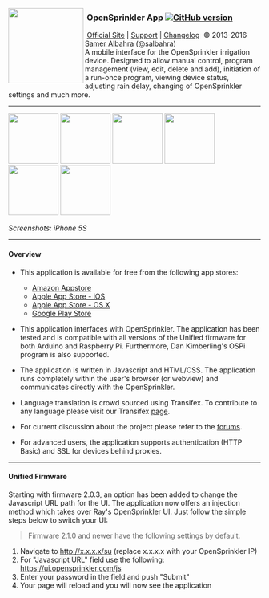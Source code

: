 <img align="left" height="150" src="http://albahra.com/opensprinkler/icon-new.png"><h3>&nbsp;OpenSprinkler App [![GitHub version](https://img.shields.io/github/package-json/v/opensprinkler/opensprinkler-app.svg)](http://github.com/OpenSprinkler/OpenSprinkler-App)</h3>
&nbsp;[Official Site][official] | [Support][help] | [Changelog][changelog]
&nbsp;&copy; 2013-2016 [Samer Albahra][salbahra] ([@salbahra](https://twitter.com/salbahra))
<br>
A mobile interface for the OpenSprinkler irrigation device. Designed to allow manual control, program management (view, edit, delete and add), initiation of a run-once program, viewing device status, adjusting rain delay, changing of OpenSprinkler settings and much more.

---

[official]: https://opensprinkler.com
[help]: http://support.opensprinkler.com
[changelog]: https://github.com/OpenSprinkler/OpenSprinkler-App/releases
[salbahra]: http://albahra.com

<a href="https://albahra.com/opensprinkler/img/home.png"><img src="https://albahra.com/opensprinkler/img/home.png" width="100"/></a>
<a href="https://albahra.com/opensprinkler/img/preview.png"><img src="https://albahra.com/opensprinkler/img/preview.png" width="100"/></a>
<a href="https://albahra.com/opensprinkler/img/logs_timeline.png"><img src="https://albahra.com/opensprinkler/img/logs_timeline.png" width="100"/></a>
<a href="https://albahra.com/opensprinkler/img/program.png"><img src="https://albahra.com/opensprinkler/img/program.png" width="100"/></a>
<a href="https://albahra.com/opensprinkler/img/raindelay.png"><img src="https://albahra.com/opensprinkler/img/raindelay.png" width="100"/></a>
<a href="https://albahra.com/opensprinkler/img/runonce.png"><img src="https://albahra.com/opensprinkler/img/runonce.png" width="100"/></a>

<i>Screenshots: iPhone 5S</i>

---

#### Overview

+ This application is available for free from the following app stores:
  + [Amazon Appstore](http://www.amazon.com/dp/B00JYFL8LW)
  + [Apple App Store - iOS](https://itunes.apple.com/us/app/sprinklers/id830988967?ls=1&mt=8)
  + [Apple App Store - OS X](https://itunes.apple.com/us/app/sprinklers/id903464532?ls=1&mt=12)
  + [Google Play Store](https://play.google.com/store/apps/details?id=com.albahra.sprinklers)

+ This application interfaces with OpenSprinkler. The application has been tested and is compatible with all versions of the Unified firmware for both Arduino and Raspberry Pi. Furthermore, Dan Kimberling's OSPi program is also supported.

+ The application is written in Javascript and HTML/CSS. The application runs completely within the user's browser (or webview) and communicates directly with the OpenSprinkler.

+ Language translation is crowd sourced using Transifex. To contribute to any language please visit our Transifex [page](https://www.transifex.com/albahra/opensprinkler).

+ For current discussion about the project please refer to the [forums](https://opensprinkler.com/forums/forum/opensprinkler-mobile-app/).

+ For advanced users, the application supports authentication (HTTP Basic) and SSL for devices behind proxies.

---

#### Unified Firmware

Starting with firmware 2.0.3, an option has been added to change the Javascript URL path for the UI. The application now offers an injection method which takes over Ray's OpenSprinkler UI. Just follow the simple steps below to switch your UI:

> Firmware 2.1.0 and newer have the following settings by default.

 1. Navigate to http://x.x.x.x/su (replace x.x.x.x with your OpenSprinkler IP)
 2. For "Javascript URL" field use the following: https://ui.opensprinkler.com/js
 3. Enter your password in the field and push "Submit"
 4. Your page will reload and you will now see the application
